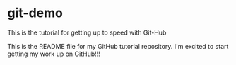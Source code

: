 # git-demo
This is the tutorial for getting up to speed with Git-Hub

This is the README file for my GitHub tutorial repository. I'm excited to start getting my work up on GitHub!!!

